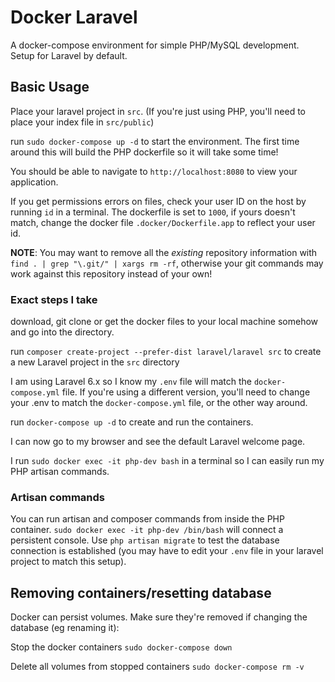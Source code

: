 # Docker Laravel

A docker-compose environment for simple PHP/MySQL development. Setup for Laravel by default.

## Basic Usage

Place your laravel project in `src`. (If you're just using PHP, you'll need to place your index file in `src/public`)

run `sudo docker-compose up -d` to start the environment. The first time around this will build the PHP dockerfile so it will take some time!

You should be able to navigate to `http://localhost:8080` to view your application.

If you get permissions errors on files, check your user ID on the host by running `id` in a terminal. The dockerfile is set to `1000`, if yours doesn't match, change the docker file `.docker/Dockerfile.app` to reflect your user id.

**NOTE**: You may want to remove all the _*existing*_ repository information with `find . | grep "\.git/" | xargs rm -rf`, otherwise your git commands may work against this repository instead of your own!

### Exact steps I take

download, git clone or get the docker files to your local machine somehow and go into the directory.

run `composer create-project --prefer-dist laravel/laravel src` to create a new Laravel project in the `src` directory

I am using Laravel 6.x so I know my `.env` file will match the `docker-compose.yml` file. If you're using a different version, you'll need to change your .env to match the `docker-compose.yml` file, or the other way around.

run `docker-compose up -d` to create and run the containers.

I can now go to my browser and see the default Laravel welcome page.

I run `sudo docker exec -it php-dev bash` in a terminal so I can easily run my PHP artisan commands.

### Artisan commands

You can run artisan and composer commands from inside the PHP container. `sudo docker exec -it php-dev /bin/bash` will connect a persistent console. Use `php artisan migrate` to test the database connection is established (you may have to edit your `.env` file in your laravel project to match this setup).

## Removing containers/resetting database

Docker can persist volumes. Make sure they're removed if changing the database (eg renaming it):

Stop the docker containers
`sudo docker-compose down`

Delete all volumes from stopped containers
`sudo docker-compose rm -v`

